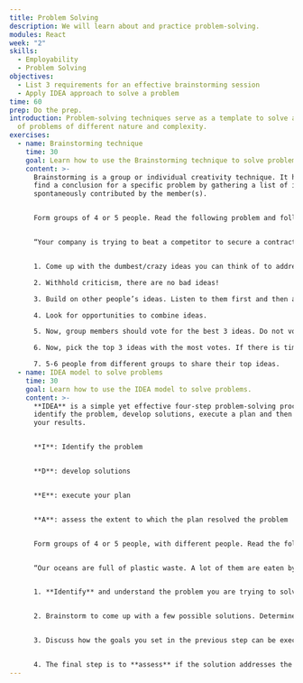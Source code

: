 ```yaml
---
title: Problem Solving
description: We will learn about and practice problem-solving.
modules: React
week: "2"
skills:
  - Employability
  - Problem Solving
objectives:
  - List 3 requirements for an effective brainstorming session
  - Apply IDEA approach to solve a problem
time: 60
prep: Do the prep.
introduction: Problem-solving techniques serve as a template to solve a variety
  of problems of different nature and complexity.
exercises:
  - name: Brainstorming technique
    time: 30
    goal: Learn how to use the Brainstorming technique to solve problems.
    content: >-
      Brainstorming is a group or individual creativity technique. It helps to
      find a conclusion for a specific problem by gathering a list of ideas
      spontaneously contributed by the member(s).


      ﻿Form groups of 4 or 5 people. Read the following problem and follow the steps below:


      “Your company is trying to beat a competitor to secure a contract renewal with a high-paying client, but the client is leaning towards your competitor. You have a short time to change their mind before they make the official decision.”


      1. Come up with the dumbest/crazy ideas you can think of to address the problem. Write them all down. Ideally, use Post-its to stick all ideas on the wall or on an online board. 

      2. Withhold criticism, there are no bad ideas!

      3. Build on other people’s ideas. Listen to them first and then add “Yes and….!”.

      4. Look for opportunities to combine ideas.

      5. Now, group members should vote for the best 3 ideas. Do not vote for your own ideas! If the groups use Post-its, just put a dot with a marker on the top 3 ideas.

      6. Now, pick the top 3 ideas with the most votes. If there is time and you want to improve these ideas further, go for another round using these top 3 ideas as a starting point to build on them. Look for gaps in these ideas and find ways to improve them until you have solid ideas to solve the problem.

      7. 5-6 people from different groups to share their top ideas.
  - name: IDEA model to solve problems
    time: 30
    goal: Learn how to use the IDEA model to solve problems.
    content: >-
      **IDEA** is a simple yet effective four-step problem-solving process to
      identify the problem, develop solutions, execute a plan and then assess
      your results.


      **I**: Identify the problem


      **D**: develop solutions


      **E**: execute your plan


      **A**: assess the extent to which the plan resolved the problem


      ﻿Form groups of 4 or 5 people, with different people. Read the following problem and follow the steps below.


      “Our oceans are full of plastic waste. A lot of them are eaten by fish. This causes uncertain effects on our health. According to The Economist newspaper, by 2050, the oceans could contain more plastic than fish, measured in weight. So: **How can we reduce the plastic waste in our oceans today?”**


      1. **Identify** and understand the problem you are trying to solve. Is the oceans being polluted the symptom or consequence? What is the root cause? Ask “Why?” as often as necessary until you get to the bottom of the issue.


      2. Brainstorm to come up with a few possible solutions. Determine the Pros and Cons for each of them until everyone agrees on which one would be the most appropriate. Once you have determined the solution, come up with goals that we can execute and will help us solve the problem.


      3. Discuss how the goals you set in the previous step can be executed. If one of your goals was to remove 10% of plastic waste in our oceans in 1 year, you must explain how you will accomplish this goal.


      4. The final step is to **assess** if the solution addresses the problem. We won’t be able to solve the problem in 30 minutes, but instead, identify the ways you could monitor and assess progress on solving the problem on an ongoing basis.
---
```

